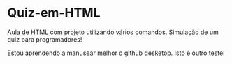 # Quiz-em-HTML
Aula de HTML com projeto utilizando vários comandos. Simulação de um quiz para programadores!

Estou aprendendo a manusear melhor o github desketop. Isto é outro teste!
